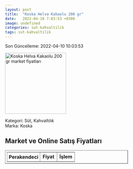 ```yaml
---
layout: post
title:  "Koska Helva Kakaolu 200 gr"
date:   2022-04-10 7:03:53 +0300
image: undefined
categories: sut-kahvaltilik
tags: sut-kahvaltilik
---
```


Son Güncelleme: 2022-04-10 10:03:53

<img src="undefined" width="200" alt="Koska Helva Kakaolu 200 gr market fiyatları" />

Kategori: Süt, Kahvaltılık
<br />
Marka: Koska

<h2>Market ve Online Satış Fiyatları</h2>

<table border="1" style="padding: 5px;width:80%;">
  <tr>
    <td style="padding: 5px;"><strong>Perakendeci</strong></td>
    <td><strong>Fiyat</strong></td>
    <td><strong>İşlem</strong></td>
  </tr>
  
</table>
